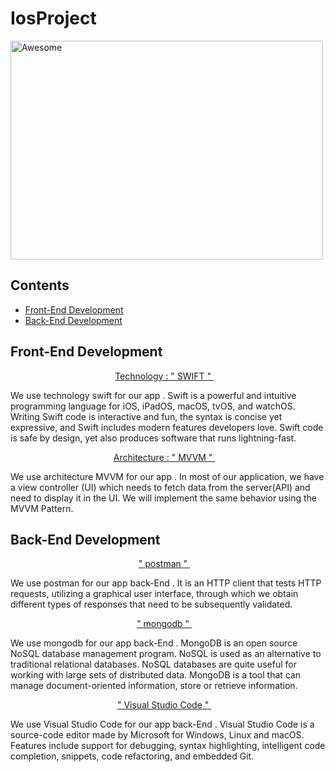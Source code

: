 # IosProject 

<img width="500" height="350" src="Bureau/logo.png" alt="Awesome">


## Contents


- [Front-End Development](#front-end-development)
- [Back-End Development](#back-end-development)



## Front-End Development


<p align="center"> <a href="SWIFT.md">Technology : " SWIFT " </a>&nbsp;&nbsp;&nbsp; </p>


We use technology swift for our app . Swift is a powerful and intuitive programming language for iOS, iPadOS, macOS, tvOS, and watchOS. Writing Swift code is interactive and fun, the syntax is concise yet expressive, and Swift includes modern features developers love. Swift code is safe by design, yet also produces software that runs lightning-fast.

<p align="center"> <a href="MVVM.md">Architecture : " MVVM " </a>&nbsp;&nbsp;&nbsp; </p>

We use architecture MVVM for our app . In most of our application, we have a view controller (UI) which needs to fetch data from the server(API) and need to display it in the UI. We will implement the same behavior using the MVVM Pattern.



## Back-End Development


<p align="center"> <a href="postman.md"> " postman " </a>&nbsp;&nbsp;&nbsp; </p>

We use postman for our app back-End . It is an HTTP client that tests HTTP requests, utilizing a graphical user interface, through which we obtain different types of responses that need to be subsequently validated.


<p align="center"> <a href="mongodb.md"> " mongodb " </a>&nbsp;&nbsp;&nbsp; </p>

We use mongodb for our app back-End . MongoDB is an open source NoSQL database management program. NoSQL is used as an alternative to traditional relational databases. NoSQL databases are quite useful for working with large sets of distributed data. MongoDB is a tool that can manage document-oriented information, store or retrieve information.


<p align="center"> <a href="vscode.md"> " Visual Studio Code " </a>&nbsp;&nbsp;&nbsp; </p>

We use Visual Studio Code for our app back-End . Visual Studio Code is a source-code editor made by Microsoft for Windows, Linux and macOS. Features include support for debugging, syntax highlighting, intelligent code completion, snippets, code refactoring, and embedded Git. 







